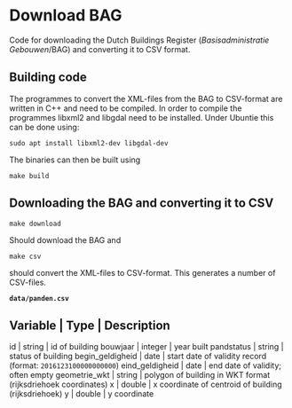 # Download BAG #

Code for downloading the Dutch Buildings Register (*Basisadministratie Gebouwen*/BAG) and converting it to CSV format. 




## Building code ##

The programmes to convert the XML-files from the BAG to CSV-format are written
in C++ and need to be compiled. In order to compile the programmes libxml2 and
libgdal need to be installed. Under Ubuntie this can be done using:

```
sudo apt install libxml2-dev libgdal-dev
```

The binaries can then be built using

```
make build
```

## Downloading the BAG and converting it to CSV ##

```
make download
```

Should download the BAG and

```
make csv 
```

should convert the XML-files to CSV-format. This generates a number of CSV-files. 


**`data/panden.csv`**

Variable           | Type     | Description
---------------------------------------------------------------------------------------------
id                 | string   | id of building
bouwjaar           | integer  | year built
pandstatus         | string   | status of building
begin\_geldigheid  | date     | start date of validity record (format: `2016123100000000000`)
eind\_geldigheid   | date     | end date of validity; often empty
geometrie\_wkt     | string   | polygon of building in WKT format (rijksdriehoek coordinates)
x                  | double   | x coordinate of centroid of building (rijksdriehoek)
y                  | double   | y coordinate
